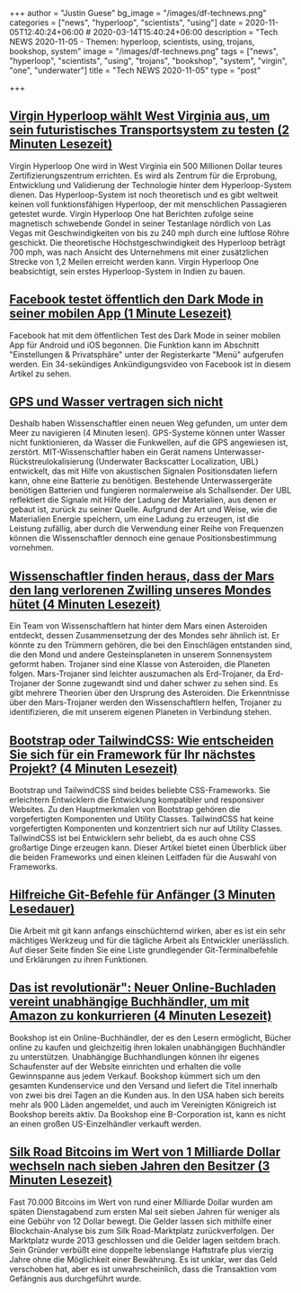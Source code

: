 +++
author = "Justin Guese"
bg_image = "/images/df-technews.png"
categories = ["news", "hyperloop", "scientists", "using"]
date = 2020-11-05T12:40:24+06:00 # 2020-03-14T15:40:24+06:00
description = "Tech NEWS 2020-11-05 - Themen: hyperloop, scientists, using, trojans, bookshop, system"
image = "/images/df-technews.png"
tags = ["news", "hyperloop", "scientists", "using", "trojans", "bookshop", "system", "virgin", "one", "underwater"]
title = "Tech NEWS 2020-11-05"
type = "post"

+++

## [Virgin Hyperloop wählt West Virginia aus, um sein futuristisches Transportsystem zu testen (2 Minuten Lesezeit)](https://www.theverge.com/2020/10/8/21507532/virgin-hyperloop-one-certification-center-west-virginia/1/0100017598174821-3697033c-7467-4254-a288-42edd135ede2-000000/hbzNKwqVQDTjgNzGK-8NKUo6aqx7jugfshjZ-QGeOQs=166)

 Virgin Hyperloop One wird in West Virginia ein 500 Millionen Dollar teures Zertifizierungszentrum errichten. Es wird als Zentrum für die Erprobung, Entwicklung und Validierung der Technologie hinter dem Hyperloop-System dienen. Das Hyperloop-System ist noch theoretisch und es gibt weltweit keinen voll funktionsfähigen Hyperloop, der mit menschlichen Passagieren getestet wurde. Virgin Hyperloop One hat Berichten zufolge seine magnetisch schwebende Gondel in seiner Testanlage nördlich von Las Vegas mit Geschwindigkeiten von bis zu 240 mph durch eine luftlose Röhre geschickt. Die theoretische Höchstgeschwindigkeit des Hyperloop beträgt 700 mph, was nach Ansicht des Unternehmens mit einer zusätzlichen Strecke von 1,2 Meilen erreicht werden kann. Virgin Hyperloop One beabsichtigt, sein erstes Hyperloop-System in Indien zu bauen.

## [Facebook testet öffentlich den Dark Mode in seiner mobilen App (1 Minute Lesezeit)](https://www.engadget.com/facebook-dark-mode-public-testing-191101398.html/1/0100017598174821-3697033c-7467-4254-a288-42edd135ede2-000000/O2QD7mfbuXjJDQvqD6SgifsDZ-7CzKwQyQIhOf0gWjE=166)

 Facebook hat mit dem öffentlichen Test des Dark Mode in seiner mobilen App für Android und iOS begonnen. Die Funktion kann im Abschnitt "Einstellungen & Privatsphäre" unter der Registerkarte "Menü" aufgerufen werden. Ein 34-sekündiges Ankündigungsvideo von Facebook ist in diesem Artikel zu sehen.

## [GPS und Wasser vertragen sich nicht](https://www.zdnet.com/article/gps-and-water-dont-mix-so-scientists-have-found-a-new-way-to-navigate-under-the-sea//1/0100017598174821-3697033c-7467-4254-a288-42edd135ede2-000000/m1p5J95W0OGchV--n7w_dZ5dk7rDJ_J65cYdboYufbI=166)

 Deshalb haben Wissenschaftler einen neuen Weg gefunden, um unter dem Meer zu navigieren (4 Minuten lesen). GPS-Systeme können unter Wasser nicht funktionieren, da Wasser die Funkwellen, auf die GPS angewiesen ist, zerstört. MIT-Wissenschaftler haben ein Gerät namens Unterwasser-Rückstreulokalisierung (Underwater Backscatter Localization, UBL) entwickelt, das mit Hilfe von akustischen Signalen Positionsdaten liefern kann, ohne eine Batterie zu benötigen. Bestehende Unterwassergeräte benötigen Batterien und fungieren normalerweise als Schallsender. Der UBL reflektiert die Signale mit Hilfe der Ladung der Materialien, aus denen er gebaut ist, zurück zu seiner Quelle. Aufgrund der Art und Weise, wie die Materialien Energie speichern, um eine Ladung zu erzeugen, ist die Leistung zufällig, aber durch die Verwendung einer Reihe von Frequenzen können die Wissenschaftler dennoch eine genaue Positionsbestimmung vornehmen.

## [Wissenschaftler finden heraus, dass der Mars den lang verlorenen Zwilling unseres Mondes hütet (4 Minuten Lesezeit)](https://phys.org/news/2020-11-mars-shepherd-moon-long-lost-twin.html/1/0100017598174821-3697033c-7467-4254-a288-42edd135ede2-000000/UOvej2l3tI5pQbu8m9E9y_8uZDw12Zgwemo98YuA_d8=166)

 Ein Team von Wissenschaftlern hat hinter dem Mars einen Asteroiden entdeckt, dessen Zusammensetzung der des Mondes sehr ähnlich ist. Er könnte zu den Trümmern gehören, die bei den Einschlägen entstanden sind, die den Mond und andere Gesteinsplaneten in unserem Sonnensystem geformt haben. Trojaner sind eine Klasse von Asteroiden, die Planeten folgen. Mars-Trojaner sind leichter auszumachen als Erd-Trojaner, da Erd-Trojaner der Sonne zugewandt sind und daher schwer zu sehen sind. Es gibt mehrere Theorien über den Ursprung des Asteroiden. Die Erkenntnisse über den Mars-Trojaner werden den Wissenschaftlern helfen, Trojaner zu identifizieren, die mit unserem eigenen Planeten in Verbindung stehen.

## [Bootstrap oder TailwindCSS: Wie entscheiden Sie sich für ein Framework für Ihr nächstes Projekt? (4 Minuten Lesezeit)](https://blog.surjithctly.in/bootstrap-or-tailwindcss-how-to-decide-a-framework-for-your-next-project/1/0100017598174821-3697033c-7467-4254-a288-42edd135ede2-000000/Xo_jooeF97WBw3Qr5I6f-KETBCRqbQyYWXmGRMnCzo4=166)

 Bootstrap und TailwindCSS sind beides beliebte CSS-Frameworks. Sie erleichtern Entwicklern die Entwicklung kompatibler und responsiver Websites. Zu den Hauptmerkmalen von Bootstrap gehören die vorgefertigten Komponenten und Utility Classes. TailwindCSS hat keine vorgefertigten Komponenten und konzentriert sich nur auf Utility Classes. TailwindCSS ist bei Entwicklern sehr beliebt, da es auch ohne CSS großartige Dinge erzeugen kann. Dieser Artikel bietet einen Überblick über die beiden Frameworks und einen kleinen Leitfaden für die Auswahl von Frameworks.

## [Hilfreiche Git-Befehle für Anfänger (3 Minuten Lesedauer)](https://dev.to/s2engineers/helpful-git-commands-for-beginners-40bm/1/0100017598174821-3697033c-7467-4254-a288-42edd135ede2-000000/7m1EOSbHvYXDsAuzb0q7vW3ru1PKw3--1_hlib8KLYk=166)

 Die Arbeit mit git kann anfangs einschüchternd wirken, aber es ist ein sehr mächtiges Werkzeug und für die tägliche Arbeit als Entwickler unerlässlich. Auf dieser Seite finden Sie eine Liste grundlegender Git-Terminalbefehle und Erklärungen zu ihren Funktionen.

## [Das ist revolutionär": Neuer Online-Buchladen vereint unabhängige Buchhändler, um mit Amazon zu konkurrieren (4 Minuten Lesezeit)](https://www.theguardian.com/books/2020/nov/02/this-is-revolutionary-new-online-bookshop-unites-indies-to-rival-amazon/1/0100017598174821-3697033c-7467-4254-a288-42edd135ede2-000000/FG0Lfr1pOd3KnAsQ3DszNRZRIC71sjGeEhZIcAvaMMc=166)

 Bookshop ist ein Online-Buchhändler, der es den Lesern ermöglicht, Bücher online zu kaufen und gleichzeitig ihren lokalen unabhängigen Buchhändler zu unterstützen. Unabhängige Buchhandlungen können ihr eigenes Schaufenster auf der Website einrichten und erhalten die volle Gewinnspanne aus jedem Verkauf. Bookshop kümmert sich um den gesamten Kundenservice und den Versand und liefert die Titel innerhalb von zwei bis drei Tagen an die Kunden aus. In den USA haben sich bereits mehr als 900 Läden angemeldet, und auch im Vereinigten Königreich ist Bookshop bereits aktiv. Da Bookshop eine B-Corporation ist, kann es nicht an einen großen US-Einzelhändler verkauft werden.

## [Silk Road Bitcoins im Wert von 1 Milliarde Dollar wechseln nach sieben Jahren den Besitzer (3 Minuten Lesezeit)](https://www.theguardian.com/technology/2020/nov/04/silk-road-bitcoins-worth-1bn-change-hands-after-seven-years/1/0100017598174821-3697033c-7467-4254-a288-42edd135ede2-000000/pA9mayXqyopw6ouHefEc5nZlTXLRQVxBPL6yZIYv7ho=166)

 Fast 70.000 Bitcoins im Wert von rund einer Milliarde Dollar wurden am späten Dienstagabend zum ersten Mal seit sieben Jahren für weniger als eine Gebühr von 12 Dollar bewegt. Die Gelder lassen sich mithilfe einer Blockchain-Analyse bis zum Silk Road-Marktplatz zurückverfolgen. Der Marktplatz wurde 2013 geschlossen und die Gelder lagen seitdem brach. Sein Gründer verbüßt eine doppelte lebenslange Haftstrafe plus vierzig Jahre ohne die Möglichkeit einer Bewährung. Es ist unklar, wer das Geld verschoben hat, aber es ist unwahrscheinlich, dass die Transaktion vom Gefängnis aus durchgeführt wurde.


